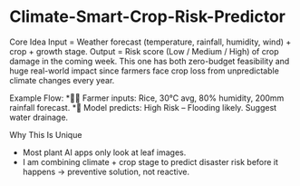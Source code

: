 # Climate-Smart-Crop-Risk-Predictor
Core Idea  Input = Weather forecast (temperature, rainfall, humidity, wind) + crop + growth stage.  Output = Risk score (Low / Medium / High) of crop damage in the coming week.
This one has both zero-budget feasibility and huge real-world impact since farmers face crop loss from unpredictable climate changes every year.

Example Flow:
*👩‍🌾 Farmer inputs: Rice, 30°C avg, 80% humidity, 200mm rainfall forecast. 
*🤖 Model predicts: High Risk – Flooding likely. Suggest water drainage.

Why This Is Unique
* Most plant AI apps only look at leaf images.
* I am  combining climate + crop stage to predict disaster risk before it happens → preventive solution, not reactive.
